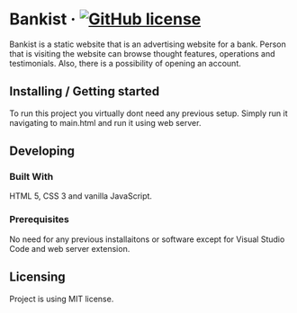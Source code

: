 
# Bankist &middot; [![GitHub license](https://img.shields.io/badge/license-MIT-blue.svg?style=flat-square)](https://github.com/Wawrzynn/bank-app/blob/master/LICENSE)


Bankist is a static website that is an advertising website for a bank. Person that is visiting the website can browse thought features, operations and testimonials. Also, there is a possibility of opening an account.

## Installing / Getting started

To run this project you virtually dont need any previous setup. Simply run it navigating to main.html and run it using web server.


## Developing

### Built With
HTML 5, CSS 3 and vanilla JavaScript.

### Prerequisites
No need for any previous installaitons or software except for Visual Studio Code and web server extension.


## Licensing

Project is using MIT license.
